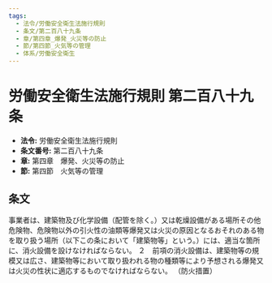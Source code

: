 ```yaml
---
tags:
  - 法令/労働安全衛生法施行規則
  - 条文/第二百八十九条
  - 章/第四章_爆発_火災等の防止
  - 節/第四節_火気等の管理
  - 体系/労働安全衛生
---
```

# 労働安全衛生法施行規則 第二百八十九条

- **法令:** 労働安全衛生法施行規則
- **条文番号:** 第二百八十九条
- **章:** 第四章　爆発、火災等の防止
- **節:** 第四節　火気等の管理

## 条文
事業者は、建築物及び化学設備（配管を除く。）又は乾燥設備がある場所その他危険物、危険物以外の引火性の油類等爆発又は火災の原因となるおそれのある物を取り扱う場所（以下この条において「建築物等」という。）には、適当な箇所に、消火設備を設けなければならない。
２　前項の消火設備は、建築物等の規模又は広さ、建築物等において取り扱われる物の種類等により予想される爆発又は火災の性状に適応するものでなければならない。
（防火措置）


